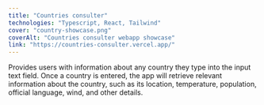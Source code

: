 ```yaml
---
title: "Countries consulter"
technologies: "Typescript, React, Tailwind"
cover: "country-showcase.png"
coverAlt: "Countries consulter webapp showcase"
link: "https://countries-consulter.vercel.app/"
---
```

Provides users with information about any country they type into the input text field. Once a country is entered, the app will retrieve relevant information about the country, such as its location, temperature, population, official language, wind, and other details.